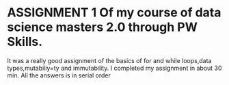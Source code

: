 # ASSIGNMENT 1 Of my course of data science masters 2.0 through PW Skills.
It was a really good assignment of the basics of for and while loops,data types,mutabiliy=ty and immutability.
I completed my assignment in about 30 min.
All the answers is in serial order
